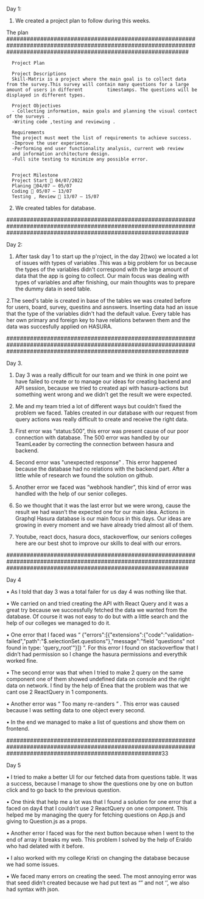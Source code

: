 Day 1: 
 1. We created a project plan to follow during this weeks.
  
  The plan
   ######################################################################################################################################################################
  
      Project Plan

      Project Descriptions
      Skill-Matrix is a project where the main goal is to collect data from the survey.This survey will contain many questions for a large amount of users in different         timestamps. The questions will be displayed in different types.

      Project Objectives
      - Collecting information, main goals and planning the visual contect of the surveys .
      -Writing code ,testing and reviewing .

      Requirements
      The project must meet the list of requirements to achieve success.
      -Improve the user experience.
      -Performing end user functionality analysis, current web review
      and information architecture design.
      -Full site testing to minimize any possible error.


      Project Milestone
      Project Start  04/07/2022
      Planing 04/07 – 05/07
      Coding  05/07 – 13/07
      Testing , Review  13/07 – 15/07
      
       
  2. We created tables for database.

######################################################################################################################################################################

Day 2:


 1. After task day 1 to start up the p'roject, 
 in the day 2(two) we located a lot of issues with types of variables .This was a big problem for us because the types of the variables didn't correspond with the       large amount of data that the app is going to collect.
 Our main focus was dealing with types of variables and after finishing, our main thoughts was to prepare the dummy data in seed table. 


 2.The seed's table is created in base of the tables we was created before for users, board, survey, questins and asnswers. Inserting data had an issue that the type of the variables didn't had the default value. Every table has her own primary and foreign key to have relations betwwen them and the data was succesfully applied on HASURA.

######################################################################################################################################################################

Day 3. 
   1.	Day 3 was a really difficult for our team and we think in one point we have failed to create or to manage our ideas for creating backend and API session, because       we tried to created api with hasura-actions but something went wrong and we didn’t get the result we were expected. 


   2.	Me and my team tried a lot of different ways but couldn’t fixed the problem we faced. Tables created in our database with our request from query actions was           really difficult to create and receive the right data.  


   3.	First error was “status:500”, this error was present cause of our poor connection with database. The 500 error was handled by our TeamLeader by correcting the         connection between hasura and backend.


   4.	Second error was "unexpected response" . This error happened because the database had no relations with the backend part. After a little while of research we           found the solution on github.


   5.	Another error we faced was “webhook handler”, this kind of error was handled with the help of our senior colleges. 


   6.	So we thought that it was the last error but we were wrong,  cause the result we had wasn’t the expected one for our main idea. Actions in Graphql Hasura               database is our main focus in this days. Our ideas are growing in every moment and we have already tried almost all of them. 


   7.	Youtube, react docs, hasura docs, stackoverflow, our seniors colleges here are our best shot to improve our skills to deal with our errors.


######################################################################################################################################################################

Day 4

•	As I told that day 3 was a total failer for us day 4 was nothing like that.

•	We carried on and tried creating the API with React Query and it was a great try because we successfully  fetched the data we wanted from the database. Of course it was not easy to do but with a little search and the help of our colleges we managed to do it.

•	One error that I faced was “ {"errors":[{"extensions":{"code":"validation-failed","path":"$.selectionSet.questions"},"message":"field \"questions\" not found in type: 'query_root'"}]} ”. For this error I found on stackoverflow that I didn’t had permission so I change the hasura permissions and everythik worked fine.

•	The second error was that when I tried to make 2 query on the same component one of them showed undefined data on console and the right data on network. I find by the help of Enea that the problem was that we cant ose 2 ReactQuery in 1 components.

•	Another error was “ Too many re-randers ” . This error was caused because I was setting data to one object every second.

•	In the end we managed to make a list of questions and show them on frontend.

##############################################################################################################################################################33

 
Day 5
	
•	I tried to make a better UI for our fetched data from questions table. It was a success, because I manage to show the questions one by one on button click and to go back to the previous question.

•	One think that help me a lot was that I found a solution for one error that a faced on day4 that I couldn’t use 2 ReactQuery on one component. This helped me by managing the query for fetching questions on App.js and giving to Question.js as a props.


•	Another error I faced was for the next button because when I went to the end of array it breaks my web. This problem I solved by the help of Eraldo who had delated with it before.

•	I also worked with my college Kristi on changing the database because we had some issues.


•	We faced many errors on creating the seed. The most annoying error was that seed didn’t created because we had put text as “” and not ‘’, we also had syntax with json.
